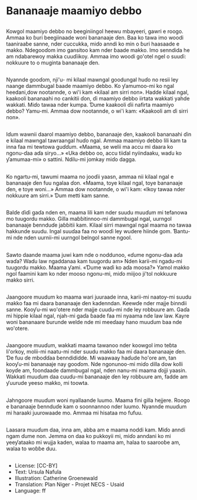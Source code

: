 # Bananaaje maamiyo debbo

##
Kowgol maamiyo debbo no beeginiingol heewu mbayeeri, gawri e
roogo. Ammaa ko ɓuri beegiinaade
woni bananaaje ɗen.
Baa ko tawa imo woodi taaniraaɓe
sanne, nder cuccukka, miɗo anndi
ko min o ɓuri haasaade e makko.
Ndegooɗom imo gansitoo kam nder
ɓaade makko. Imo senndida he am
ndabarewoy makka cuuɗiikoy.
Ammaa imo woodi go'otel ngel o
suuɗi: nokkuure to o muginta
bananaaje ɗen.

##
Nyannde gooɗom, nji'u- mi kilaal
mawngal goodungal huɗo no resii
ley naange dammbugal ɓaade
maamiyo debbo. Ko ƴamumoo-mi
ko ngal heedani,dow nootannde, o
wi'i kam «kilaal am sirri non».
Hadde kilaal ngal, kaakooli
bananaahi no cankitii ɗon, ɗi
maamiyo debbo iirtata wakkati
yahde wakkati. Miɗo tawaa nder
kumpa. Ɗume kaakooli ɗii nafirta
maamiyo debbo? Ƴamu-mi. Ammaa
dow nootannde, o wi'i kam:
«Kaakooli am ɗi sirri non».

##
Iɗum wawnii daarol maamiyo
debbo, bananaaje ɗen, kaakooli
bananaahi ɗin e kilaal mawngal
tawraangal huɗo ngal. Ammaa
maamiyo debbo lili kam ta inna faa
mi tewtowa guɗɗum.
«Maama, se welii ma accu mi daara
ko ngonu-ɗaa aɗa siryo…»
«Uka debbo oo, accu tiiɗal
nyiindaaku, waɗu ko ƴamumaa-mi»
o sattini. Ndilu-mi jomkay miɗo
dagga.

##
Ko ngartu-mi, tawumi maama no
jooɗii yaasn, ammaa nii kilaal ngal
e bananaaje ɗen fuu ngalaa ɗon.
«Maama, toye kilaal ngal, toye
bananaaje ɗen, e toye woni…»
Ammaa dow nootannde, o wi'i kam:
«Ikoy tawaa nder nokkuure am
sirri.» Ɗum metti kam sanne.

##
Balɗe ɗiɗi gaɗa nden en, maama lili
kam nder suudu muuɗum mi
tefanowa mo tuugordu makko.
Gilla maɓɓitinnoo-mi dammbugal
ngal, uurngol bananaaje ɓennduɗe
jaɓɓitii kam. Kilaal sirri mawngal
ngal maama no tawaa hakkunde
suudu. Ingal suuɗaa faa no wooɗi
ley wudere hiinde gom. Ɓantu-mi
nde nden uurnii-mi uurngol belngol
sanne ngool.

##
Sawto daande maama juwi kam nde
o noddunoo, «ɗume ngonu-ɗaa aɗa
waɗa?
Waɗu law ngaddanaa kam tuugordu
am» Nden karii-mi ngadu-mi
tuugordu makko. Maama ƴami.
«Ɗume waɗi ko aɗa moosa?»
Ƴamol makko ngol faamini kam ko
nder mooso ngonu-mi, miɗo miijoo
ji'tol nokkuure makko sirri.

##
Jaangoore muudum ko maama wari
juuraade inna, karii-mi naatoy-mi
suudu makko faa mi daara
bananaaje ɗen kadenndan.
Keewɗe nder majje ɓinndii sanne.
Kooƴu-mi wo'otere nder majje
cuuɗu-mi nde ley robbuure am.
Gaɗa mi hippie kilaal ngal, njah-mi
gaɗa ɓaade faa mi nyaama nde law
law. Kayre woni bananaare ɓurunde
welde nde mi meeɗaay hano
muuɗum baa nde wo'otere.

##
Jaangoore muuɗum, wakkati
maama tawanoo nder koowgol imo
teɓta li'orkoy, molii-mi naatu-mi
nder suudu makko faa mi daara
bananaaje ɗen. Ɗe fuu ɗe
mboɗɗaa ɓenndididde. Mi waawaay
haɗude ho'ore am, tan kooƴu-mi
bananaaje nay gooɗom.
Nde ngonunoo-mi miɗo dilla dow
kolli koyɗe am, foondaade
dammbugal ngal, nden nanu-mi
maama ɗojji yaasin. Wakkati
muuɗum daa cuuɗu-mi bananaaje
ɗen ley robbuure am, fadde am
ƴuurude yeeso makko, mi toowta.

##
Jahngoore muuɗum woni
nyallaande luumo.
Maama fini gilla hejjere. Roogo e
bananaaje ɓennduɗe kam o
soonnannoo nder luumo.
Nyannde muuɗum mi haraaki
juurowaade mo. Ammaa mi hisataa
mo fufuu.

##
Laasara muuɗum daa, inna am,
abba am e maama noddi kam. Miɗo
anndi ngam ɗume non.
Jemma on daa ko pukkoyii mi, miɗo
anndani ko mi yeeƴataako mi wujja
kaden, walaa to maama am, halaa
to saarooɓe am, walaa to woɓɓe
duu.

##
* License: [CC-BY]
* Text: Ursula Nafula
* Illustration: Catherine Groenewald
* Translation: Plan Niger - Projet NECS - Usaid
* Language: ff
